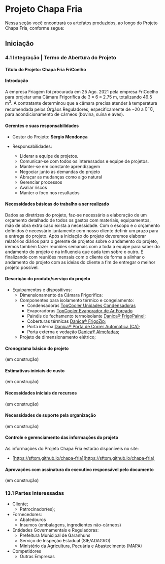 # Projeto Chapa Fria

Nessa seção você encontrará os artefatos produzidos, ao longo do Projeto Chapa Fria, conforme segue:

## Iniciação

### 4.1 Integração | Termo de Abertura do Projeto

#### Título do Projeto: **Chapa Fria FriCoelho**

#### Introdução

A empresa Friagem foi procurada em 25 Ago. 2021 pela empresa FriCoelho para projetar uma Câmara Frigorífica de $3 \times 6 \times 2.75 \text{ m}$, totalizando $49.5\text{ m}^3$. A contratante determinou que a câmara precisa atender à temperatura recomendada pelos Órgãos Reguladores, especificamente de $-20$ a $0^\circ\text{C}$, para acondicionamento de cárneos (bovina, suína e aves).

#### Gerentes e suas responsabilidades

- Gestor do Projeto: **Sérgio Mendonça**

- Responsabilidades:
    - Liderar a equipe de projetos.
    - Comunicar-se com todos os interessados e equipe de projetos.
    - Manter-se em constante aprendizagem
    - Negociar junto às demandas do projeto
    - Abraçar as mudanças como algo natural
    - Gerenciar processos
    - Avaliar riscos
    - Manter o foco nos resultados

#### Necessidades básicas do trabalho a ser realizado

Dados as diretrizes do projeto, faz-se necessário a elaboração de um orçamento detalhado de todos os gastos com materiais, equipamentos, mão de obra extra caso exista a necessidade. Com o escopo e o orçamento definidos é necessário juntamente com nosso cliente definir um prazo para a entrega do projeto. Após a iniciação do projeto deveremos elaborar relatórios diários para o gerente de projetos sobre o andamento do projeto, iremos também fazer reuniões semanais com a toda a equipe para saber do andamento do projeto e na influencia que cada tem sobre o outro. E finalizando com reuniões mensais com o cliente de forma a alinhar o andamento do projeto com as ideias do cliente a fim de entregar o melhor projeto possível.

#### Descrição do produto/serviço do projeto

- Equipamentos e dispositivos:
    - Dimensionamento da Câmara Frigorífica:
    - Componentes para isolamento térmico e congelamento:
        - Condensadoras [TopCooler Unidades Condensadoras](https://www.topcooler.com.br/unidade-condensadora-top-cooler)
        - Evaporadoras [TopCooler Evaporador de Ar Forçado](https://www.topcooler.com.br/evaporadores-forcador-de-ar)
        - Painéis de fechamento termoisolante [Danica&reg; FrigoPainel](https://danica.com.br/produtos/frigopainel);
        - Coberturas térmicas [Danica&reg; FrigoZip](https://danica.com.br/produtos/frigozip);
        - Porta interna [Danica&reg; Porta de Correr Automática (CA)](https://danica.com.br/produtos/porta-de-correr-automatica);
        - Porta externa e vedação [Danica&reg; Almofadas](https://danica.com.br/produtos/almofadas);
    - Projeto de dimensionamento elétrico;

#### Cronograma básico do projeto

(em construção)

#### Estimativas iniciais de custo

(em construção)

#### Necessidades iniciais de recursos

(em construção)

#### Necessidades de suporte pela organização

(em construção)

#### Controle e gerenciamento das informações do projeto

As informações do Projeto Chapa Fria estarão disponíveis no site:

- [https://sftom.github.io/chapa-fria](https://sftom.github.io/chapa-fria)

#### Aprovações com assinatura do executivo responsável pelo documento 

(em construção)

### 13.1 Partes Interessadas

- Cliente;
    - Patrocinador(es);
- Fornecedores:
    - Abatedouros
    - Insumos (embalagens, ingredientes não-cárneos)
- Entidades Governamentais e Reguladoras:
    - Prefeitura Municipal de Garanhuns
    - Serviço de Inspeção Estadual (SIE/ADAGRO)
    - Ministério da Agricultura, Pecuária e Abastecimento (MAPA)
- Competidores
    - Outras Empresas